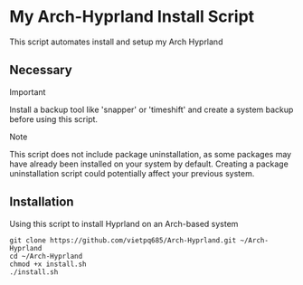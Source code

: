 # My Arch-Hyprland Install Script
This script automates install and setup my Arch Hyprland

## Necessary
> [!IMPORTANT]
> Install a backup tool like 'snapper' or 'timeshift' and create a system backup before using this script.

> [!NOTE]
> This script does not include package uninstallation, as some packages may have already been installed on your system by default. Creating a package uninstallation script could potentially affect your previous system.


## Installation
Using this script to install Hyprland on an Arch-based system
```
git clone https://github.com/vietpq685/Arch-Hyprland.git ~/Arch-Hyprland
cd ~/Arch-Hyprland
chmod +x install.sh
./install.sh
```